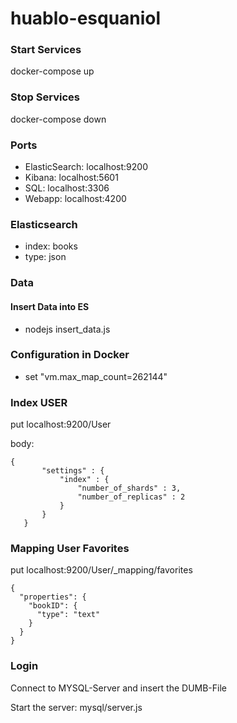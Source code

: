 # huablo-esquaniol

### Start Services

docker-compose up

### Stop Services

docker-compose down

### Ports

- ElasticSearch: localhost:9200
- Kibana: localhost:5601
- SQL: localhost:3306
- Webapp: localhost:4200

### Elasticsearch

- index: books
- type: json

### Data

#### Insert Data into ES

- nodejs insert_data.js

### Configuration in Docker

- set "vm.max_map_count=262144"


### Index USER

put localhost:9200/User

body:

```
{
       "settings" : {
           "index" : {
               "number_of_shards" : 3,
               "number_of_replicas" : 2
           }
       }
   }
   ```

### Mapping User Favorites

put localhost:9200/User/_mapping/favorites

```
{
  "properties": {
    "bookID": {
      "type": "text"
    }
  }
}
```

### Login

Connect to MYSQL-Server and insert the DUMB-File

Start the server: mysql/server.js
